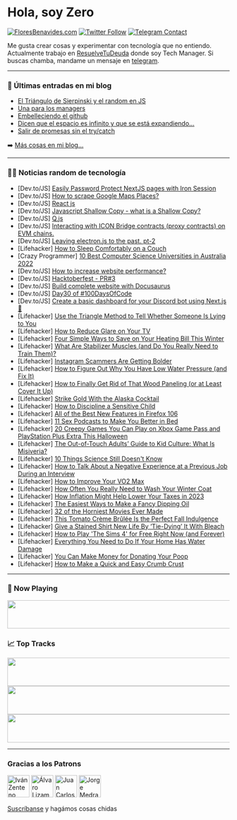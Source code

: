 # Hola, soy Zero

[![FloresBenavides.com](https://img.shields.io/website?down_message=oops&label=MiBlog&style=for-the-badge&up_message=online&url=https%3A%2F%2Ffloresbenavides.com)](https://floresbenavides.com) [![Twitter Follow](https://img.shields.io/twitter/follow/ZeroDragon?color=%231DA1F2&label=Follow&logo=twitter&logoColor=ffffff&style=for-the-badge)](https://twitter.com/zerodragon) [![Telegram Contact](https://img.shields.io/badge/escr%C3%ADbeme-ZeroDragon-%2326A5E4?style=for-the-badge&logo=telegram)](https://t.me/zerodragon)

Me gusta crear cosas y experimentar con tecnología que no entiendo.
Actualmente trabajo en [ResuelveTuDeuda](http://github.com/resuelve) donde soy Tech Manager.
Si buscas chamba, mandame un mensaje en [telegram](https://t.me/zerodragon).

---

### 📕 Últimas entradas en mi blog
<!-- BLOG-POST-LIST:START -->
- [El Triángulo de Sierpinski y el random en JS](https://floresbenavides.com/el-triangulo-de-sierpinski-y-el-random-en-js/)
- [Una para los managers](https://floresbenavides.com/una-para-los-managers/)
- [Embelleciendo el github](https://floresbenavides.com/embelleciendo-el-github/)
- [Dicen que el espacio es infinito y que se está expandiendo…](https://floresbenavides.com/dicen-que-el-espacio-es-infinito-y-que-se-esta-expandiendo/)
- [Salir de promesas sin el try/catch](https://floresbenavides.com/salir-de-promesas-sin-el-try-catch/)
<!-- BLOG-POST-LIST:END -->

➡️ [Más cosas en mi blog...](https://floresbenavides.com)

---

### 👨‍💻 Noticias random de tecnología
<!-- TECH-POSTS:START -->
- [Dev.to/JS] [Easily Password Protect NextJS pages with Iron Session](https://dev.to/itwasmattgregg/easily-password-protect-nextjs-pages-with-iron-session-3ljo)
- [Dev.to/JS] [How to scrape Google Maps Places?](https://dev.to/darshan0_1/how-to-scrape-google-maps-places-1ilb)
- [Dev.to/JS] [React js](https://dev.to/xcellx002419/react-js-4ife)
- [Dev.to/JS] [Javascript Shallow Copy - what is a Shallow Copy?](https://dev.to/smpnjn/javascript-shallow-copy-what-is-a-shallow-copy-1pc5)
- [Dev.to/JS] [Q.js](https://dev.to/priyanshu0_09/qjs-5bo3)
- [Dev.to/JS] [Interacting with ICON Bridge contracts &lpar;proxy contracts&rpar; on EVM chains.](https://dev.to/espanicon/interacting-with-icon-bridge-contracts-proxy-contracts-on-evm-chains-19fd)
- [Dev.to/JS] [Leaving electron.js to the past. pt-2](https://dev.to/akashpattnaik/leaving-electronjs-to-the-past-pt-2-1k89)
- [Lifehacker] [How to Sleep Comfortably on a Couch](https://lifehacker.com/how-to-sleep-comfortably-on-a-couch-1849684779)
- [Crazy Programmer] [10 Best Computer Science Universities in Australia 2022](https://www.thecrazyprogrammer.com/2022/10/best-computer-science-universities-in-australia.html)
- [Dev.to/JS] [How to increase website performance?](https://dev.to/rafikadir/how-to-increase-website-performance-4a62)
- [Dev.to/JS] [Hacktoberfest - PR#3](https://dev.to/mnosov622/hacktoberfest-pr3-c99)
- [Dev.to/JS] [Build complete website with Docusaurus](https://dev.to/parseable/build-complete-website-with-docusaurus-4ccg)
- [Dev.to/JS] [Day30 of #100DaysOfCode](https://dev.to/yoot/day30-of-100daysofcode-5612)
- [Dev.to/JS] [Create a basic dashboard for your Discord bot using Next.js 💯](https://dev.to/asterki/create-a-basic-dashboard-for-your-discord-bot-using-nextjs-1f9h)
- [Lifehacker] [Use the Triangle Method to Tell Whether Someone Is Lying to You](https://lifehacker.com/use-the-triangle-method-to-tell-whether-someone-is-lyin-1849684776)
- [Lifehacker] [How to Reduce Glare on Your TV](https://lifehacker.com/how-to-reduce-glare-on-your-tv-1849684754)
- [Lifehacker] [Four Simple Ways to Save on Your Heating Bill This Winter](https://lifehacker.com/four-simple-ways-to-save-on-your-heating-bill-this-wint-1849687363)
- [Lifehacker] [What Are Stabilizer Muscles &lpar;and Do You Really Need to Train Them&rpar;?](https://lifehacker.com/what-are-stabilizer-muscles-and-do-you-really-need-to-1849688623)
- [Lifehacker] [Instagram Scammers Are Getting Bolder](https://lifehacker.com/instagram-scammers-are-getting-bolder-1849684443)
- [Lifehacker] [How to Figure Out Why You Have Low Water Pressure &lpar;and Fix It&rpar;](https://lifehacker.com/how-to-figure-out-why-you-have-low-water-pressure-and-1849684406)
- [Lifehacker] [How to Finally Get Rid of That Wood Paneling &lpar;or at Least Cover It Up&rpar;](https://lifehacker.com/how-to-finally-get-rid-of-that-wood-paneling-or-at-lea-1849687231)
- [Lifehacker] [Strike Gold With the Alaska Cocktail](https://lifehacker.com/strike-gold-with-the-alaska-cocktail-1849686889)
- [Lifehacker] [How to Discipline a Sensitive Child](https://lifehacker.com/how-to-discipline-a-sensitive-child-1849671513)
- [Lifehacker] [All of the Best New Features in Firefox 106](https://lifehacker.com/all-of-the-best-new-features-in-firefox-106-1849686852)
- [Lifehacker] [11 Sex Podcasts to Make You Better in Bed](https://lifehacker.com/11-sex-podcasts-to-make-you-better-in-bed-1849678533)
- [Lifehacker] [20 Creepy Games You Can Play on Xbox Game Pass and PlayStation Plus Extra This Halloween](https://lifehacker.com/20-creepy-games-you-can-play-on-xbox-game-pass-and-play-1849684380)
- [Lifehacker] [The Out-of-Touch Adults’ Guide to Kid Culture: What Is Misiveria?](https://lifehacker.com/what-is-misiveria-1849683736)
- [Lifehacker] [10 Things Science Still Doesn&#39;t Know](https://lifehacker.com/10-things-science-still-doesnt-know-1849683545)
- [Lifehacker] [How to Talk About a Negative Experience at a Previous Job During an Interview](https://lifehacker.com/how-to-talk-about-a-negative-experience-at-a-previous-j-1849682645)
- [Lifehacker] [How to Improve Your VO2 Max](https://lifehacker.com/how-to-improve-your-vo2-max-1849681809)
- [Lifehacker] [How Often You Really Need to Wash Your Winter Coat](https://lifehacker.com/how-often-you-really-need-to-wash-your-winter-coat-1849683582)
- [Lifehacker] [How Inflation Might Help Lower Your Taxes in 2023](https://lifehacker.com/how-inflation-might-help-lower-your-taxes-in-2023-1849683814)
- [Lifehacker] [The Easiest Ways to Make a Fancy Dipping Oil](https://lifehacker.com/the-easiest-ways-to-make-a-fancy-dipping-oil-1849683088)
- [Lifehacker] [32 of the Horniest Movies Ever Made](https://lifehacker.com/32-of-the-horniest-movies-ever-made-1849676910)
- [Lifehacker] [This Tomato Crème Brûlée Is the Perfect Fall Indulgence](https://lifehacker.com/this-tomato-creme-brulee-is-the-perfect-fall-indulgence-1849678970)
- [Lifehacker] [Give a Stained Shirt New Life By ‘Tie-Dying’ It With Bleach](https://lifehacker.com/give-a-stained-shirt-new-life-by-tie-dying-it-with-bl-1849665648)
- [Lifehacker] [How to Play &#39;The Sims 4&#39; for Free Right Now &lpar;and Forever&rpar;](https://lifehacker.com/how-to-play-the-sims-4-for-free-right-now-and-forever-1849683029)
- [Lifehacker] [Everything You Need to Do If Your Home Has Water Damage](https://lifehacker.com/everything-you-need-to-do-if-your-home-has-water-damage-1849678525)
- [Lifehacker] [You Can Make Money for Donating Your Poop](https://lifehacker.com/you-can-make-money-for-donating-your-poop-1849682583)
- [Lifehacker] [How to Make a Quick and Easy Crumb Crust](https://lifehacker.com/how-to-make-a-quick-and-easy-crumb-crust-1849682742)<!-- TECH-POSTS:END -->

---

### 🎵 Now Playing
<a href="https://spotify-now-playing-dun.vercel.app/now-playing?open"><img src="https://spotify-now-playing-dun.vercel.app/now-playing" width="540" height="64"></a>

### 📈 Top Tracks
<a href="https://spotify-now-playing-dun.vercel.app/top-tracks?i=1&open"><img src="https://spotify-now-playing-dun.vercel.app/top-tracks?i=1" width="540" height="64"></a>
<a href="https://spotify-now-playing-dun.vercel.app/top-tracks?i=2&open"><img src="https://spotify-now-playing-dun.vercel.app/top-tracks?i=2" width="540" height="64"></a>
<a href="https://spotify-now-playing-dun.vercel.app/top-tracks?i=3&open"><img src="https://spotify-now-playing-dun.vercel.app/top-tracks?i=3" width="540" height="64"></a>

---

### Gracias a los Patrons
[<img src="https://avatars.githubusercontent.com/u/243380?v=4" alt="Iván Zenteno" width="50px">](https://github.com/k001) [<img src="https://avatars.githubusercontent.com/u/19955639?v=4" alt="Álvaro Lizama" width="50px">](https://github.com/alvarolizama) [<img src="https://avatars.githubusercontent.com/u/2718753?v=4" alt="Juan Carlos Ruiz" width="50px">](https://github.com/JuanCrg90) [<img src="https://avatars.githubusercontent.com/u/37025?v=4" alt="Jorge Medrano" width="50px">](https://github.com/h1pp1e) 

[Suscríbanse](https://www.patreon.com/zerodragon) y hagámos cosas chidas
